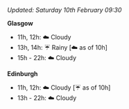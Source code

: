*Updated: Saturday 10th February 09:30*

**Glasgow**

* 11h, 12h: :cloud: Cloudy
* 13h, 14h: :umbrella: Rainy [:cloud: as of 10h]
* 15h - 22h: :cloud: Cloudy

**Edinburgh**

* 11h, 12h: :cloud: Cloudy [:umbrella: as of 10h]
* 13h - 22h: :cloud: Cloudy
